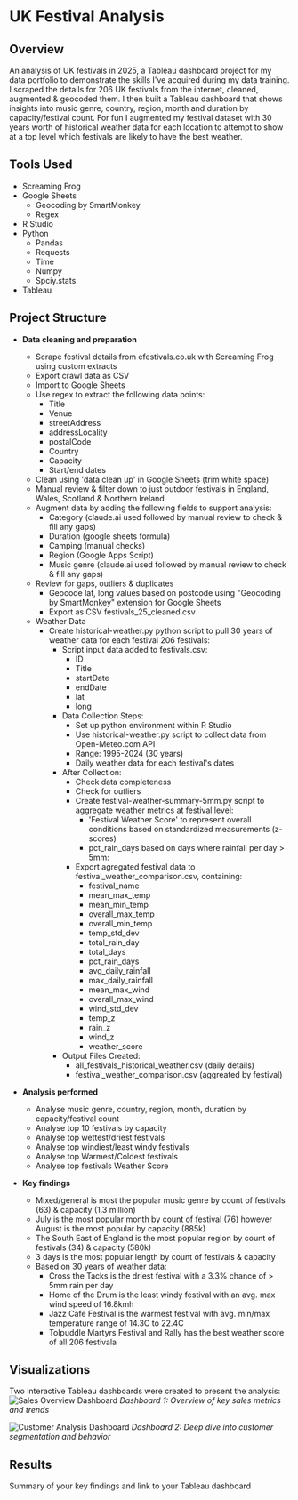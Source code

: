 # UK Festival Analysis

## Overview
An analysis of UK festivals in 2025, a Tableau dashboard project for my data portfolio to demonstrate the skills I've acquired during my data training. I scraped the details for 206 UK festivals from the internet, cleaned, augmented & geocoded them. I then built a Tableau dashboard that shows insights into music genre, country, region, month and duration by capacity/festival count. For fun I augmented my festival dataset with 30 years worth of historical weather data for each location to attempt to show at a top level which festivals are likely to have the best weather. 

## Tools Used
- Screaming Frog
- Google Sheets
  - Geocoding by SmartMonkey
  - Regex
- R Studio
- Python
  - Pandas
  - Requests
  - Time
  - Numpy
  - Spciy.stats
- Tableau

## Project Structure
- **Data cleaning and preparation**
  - Scrape festival details from efestivals.co.uk with Screaming Frog using custom extracts
  - Export crawl data as CSV
  - Import to Google Sheets
  - Use regex to extract the following data points:
    - Title
    - Venue
    - streetAddress
    - addressLocality
    - postalCode
    - Country
    - Capacity
    - Start/end dates
  - Clean using 'data clean up' in Google Sheets (trim white space)
  - Manual review & filter down to just outdoor festivals in England, Wales, Scotland & Northern Ireland
  - Augment data by adding the following fields to support analysis:
    - Category (claude.ai used followed by manual review to check & fill any gaps)
    - Duration (google sheets formula)
    - Camping (manual checks)
    - Region (Google Apps Script)
    - Music genre (claude.ai used followed by manual review to check & fill any gaps)
  - Review for gaps, outliers & duplicates
    - Geocode lat, long values based on postcode using "Geocoding by SmartMonkey" extension for Google Sheets
    - Export as CSV festivals_25_cleaned.csv
  - Weather Data
    - Create historical-weather.py python script to pull 30 years of weather data for each festival 206 festivals:
      - Script input data added to festivals.csv:
        - ID
        - Title
        - startDate
        - endDate
        - lat
        - long
      - Data Collection Steps:
        - Set up python environment within R Studio
        - Use historical-weather.py script to collect data from Open-Meteo.com API
        - Range: 1995-2024 (30 years)
        - Daily weather data for each festival's dates
      - After Collection:
        - Check data completeness
        - Check for outliers
        - Create festival-weather-summary-5mm.py script to aggregate weather metrics at festival level:
          - 'Festival Weather Score' to represent overall conditions based on standardized measurements (z-scores)
          - pct_rain_days based on days where rainfall per day > 5mm:
        - Export agregated festival data to festival_weather_comparison.csv, containing:
          - festival_name
          - mean_max_temp
          - mean_min_temp
          - overall_max_temp
          - overall_min_temp
          - temp_std_dev
          - total_rain_day
          - total_days
          - pct_rain_days
          - avg_daily_rainfall
          - max_daily_rainfall
          - mean_max_wind
          - overall_max_wind
          - wind_std_dev
          - temp_z
          - rain_z
          - wind_z
          - weather_score
      - Output Files Created:
        - all_festivals_historical_weather.csv (daily details)
        - festival_weather_comparison.csv (aggreated by festival)
          
- **Analysis performed**
  - Analyse music genre, country, region, month, duration by capacity/festival count
  - Analyse top 10 festivals by capacity
  - Analyse top wettest/driest festivals
  - Analyse top windiest/least windy festivals
  - Analyse top Warmest/Coldest festivals
  - Analyse top festivals Weather Score

- **Key findings**
  - Mixed/general is most the popular music genre by count of festivals (63) & capacity (1.3 million)
  - July is the most popular month by count of festival (76) however August is the most popular by capacity (885k)
  - The South East of England is the most popular region by count of festivals (34) & capacity (580k)
  - 3 days is the most popular length by count of festivals & capacity
  - Based on 30 years of weather data:
    - Cross the Tacks is the driest festival with a 3.3% chance of > 5mm rain per day
    - Home of the Drum is the least windy festival with an avg. max wind speed of 16.8kmh
    - Jazz Cafe Festival is the warmest festival with avg. min/max temperature range of 14.3C to 22.4C
    - Tolpuddle Martyrs Festival and Rally has the best weather score of all 206 festivala
## Visualizations
Two interactive Tableau dashboards were created to present the analysis:
![Sales Overview Dashboard](visualizations/sales_dashboard.png)
*Dashboard 1: Overview of key sales metrics and trends*

![Customer Analysis Dashboard](visualizations/customer_dashboard.png)
*Dashboard 2: Deep dive into customer segmentation and behavior*
## Results
Summary of your key findings and link to your Tableau dashboard
